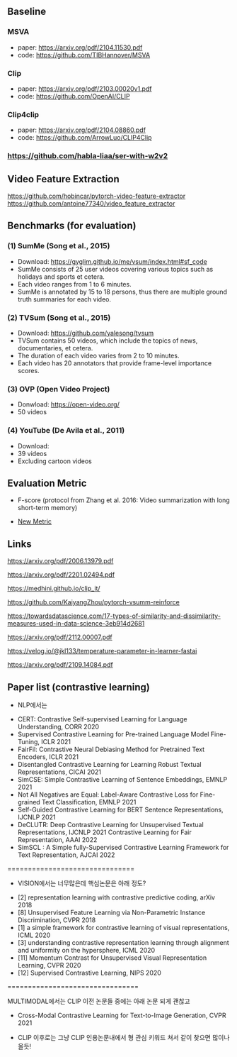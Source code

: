 ## Baseline

### MSVA

- paper: https://arxiv.org/pdf/2104.11530.pdf
- code: https://github.com/TIBHannover/MSVA


### Clip

- paper: https://arxiv.org/pdf/2103.00020v1.pdf
- code: https://github.com/OpenAI/CLIP  


### Clip4clip
- paper: https://arxiv.org/pdf/2104.08860.pdf
- code: https://github.com/ArrowLuo/CLIP4Clip
<!-- 
- paper: https://arxiv.org/pdf/2105.12532.pdf
- code: https://github.com/TIBHannover/UnsupervisedVideoSummarization -->

### https://github.com/habla-liaa/ser-with-w2v2

## Video Feature Extraction

https://github.com/hobincar/pytorch-video-feature-extractor  
https://github.com/antoine77340/video_feature_extractor

## Benchmarks (for evaluation)

### (1) SumMe (Song et al., 2015)

- Download: https://gyglim.github.io/me/vsum/index.html#sf_code
- SumMe consists of 25 user videos covering various topics such as holidays and sports et cetera.
- Each video ranges from 1 to 6 minutes.
- SumMe is annotated by 15 to 18 persons, thus there are multiple ground truth summaries for each video.


### (2) TVSum (Song et al., 2015)

- Download: https://github.com/yalesong/tvsum
- TVSum contains 50 videos, which include the topics of news, documentaries, et cetera.
- The duration of each video varies from 2 to 10 minutes.
- Each video has 20 annotators that provide frame-level importance scores.


### (3) OVP (Open Video Project)

- Donwload: https://open-video.org/
- 50 videos


### (4) YouTube (De Avila et al., 2011)

- Download: 
- 39 videos
- Excluding cartoon videos


## Evaluation Metric

- F-score (protocol from Zhang et al. 2016: Video summarization with long short-term memory)

- [New Metric](https://github.com/Chocochip101/AI-SPARK-Challenge/tree/main/metric)

## Links

https://arxiv.org/pdf/2006.13979.pdf

https://arxiv.org/pdf/2201.02494.pdf

https://medhini.github.io/clip_it/

https://github.com/KaiyangZhou/pytorch-vsumm-reinforce

https://towardsdatascience.com/17-types-of-similarity-and-dissimilarity-measures-used-in-data-science-3eb914d2681

https://arxiv.org/pdf/2112.00007.pdf

https://velog.io/@jkl133/temperature-parameter-in-learner-fastai

https://arxiv.org/pdf/2109.14084.pdf

## Paper list (contrastive learning)

* NLP에서는

- CERT: Contrastive Self-supervised Learning for  Language Understanding, CORR 2020
- Supervised Contrastive Learning for Pre-trained Language Model Fine-Tuning, ICLR 2021
- FairFil: Contrastive Neural Debiasing Method for Pretrained Text Encoders, ICLR 2021
- Disentangled Contrastive Learning for Learning Robust Textual Representations, CICAI 2021
- SimCSE: Simple Contrastive Learning of Sentence Embeddings, EMNLP 2021
- Not All Negatives are Equal: Label-Aware Contrastive Loss for Fine-grained Text Classification, EMNLP 2021
- Self-Guided Contrastive Learning for BERT Sentence Representations, IJCNLP 2021
- DeCLUTR: Deep Contrastive Learning for Unsupervised Textual Representations, IJCNLP 2021
Contrastive Learning for Fair Representation, AAAI 2022
- SimSCL : A Simple fully-Supervised Contrastive Learning Framework for Text Representation, AJCAI 2022


===============================

* VISION에서는 너무많은데 핵심논문은 아래 정도?

- [2] representation learning with contrastive predictive coding, arXiv 2018
- [8] Unsupervised Feature Learning via Non-Parametric Instance Discrimination, CVPR 2018
- [1] a simple framework for contrastive learning of visual representations, ICML 2020
- [3] understanding contrastive representation learning through alignment and uniformity on the hypersphere, ICML 2020
- [11] Momentum Contrast for Unsupervised Visual Representation Learning, CVPR 2020
- [12] Supervised Contrastive Learning, NIPS 2020


================================

MULTIMODAL에서는 CLIP 이전 논문들 중에는 아래 논문 되게 괜찮고
- Cross-Modal Contrastive Learning for Text-to-Image Generation, CVPR 2021

- CLIP 이후로는 그냥 CLIP 인용논문내에서 형 관심 키워드 쳐서 같이 찾으면 많이나올듯!
